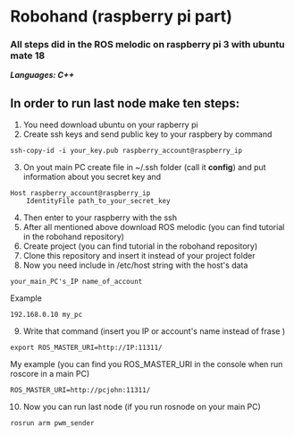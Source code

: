 # Robohand (raspberry pi part)
### All steps did in the ROS melodic on raspberry pi 3 with ubuntu mate 18
***Languages: C++***
## In order to run last node make ten steps:
1. You need download ubuntu on your rapberry pi
2. Create ssh keys and send public key to your raspbery by command
```
ssh-copy-id -i your_key.pub raspberry_account@raspberry_ip
```
3. On yout main PC create file in ~/.ssh folder (call it **config**) and put information about you secret key and 
```
Host raspberry_account@raspberry_ip
    IdentityFile path_to_your_secret_key
```
4. Then enter to your raspberry with the ssh
5. After all mentioned above download ROS melodic (you can find tutorial in the robohand repository)
6. Create project (you can find tutorial in the robohand repository)
7. Clone this repository and insert it instead of your project folder
8. Now you need include in /etc/host string with the host's data
```
your_main_PC's_IP name_of_account
```
Example
```
192.168.0.10 my_pc
```
9. Write that command (insert you IP or account's name instead of frase <IP>)
    
```
export ROS_MASTER_URI=http://IP:11311/
```
My example (you can find you ROS_MASTER_URI in the console when run roscore in a main PC)
```
ROS_MASTER_URI=http://pcjohn:11311/
```
10. Now you can run last node (if you run rosnode on your main PC)
```
rosrun arm pwm_sender
```
